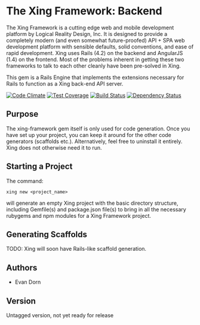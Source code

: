 The Xing Framework: Backend
===

The Xing Framework is a cutting edge web and mobile development platform by
Logical Reality Design, Inc.  It is designed to provide a completely modern
(and even somewhat future-proofed) API + SPA web development platform with
sensible defaults, solid conventions, and ease of rapid development. Xing uses
Rails (4.2) on the backend and AngularJS (1.4) on the frontend.  Most of the
problems inherent in getting these two frameworks to talk to each other cleanly
have been pre-solved in Xing.

This gem is a Rails Engine that implements the extensions necessary for Rails
to function as a Xing back-end API server.

[![Code Climate](https://codeclimate.com/github/XingFramework/xing-framework/badges/gpa.svg)](https://codeclimate.com/github/XingFramework/xing-framework)
[![Test Coverage](https://codeclimate.com/github/XingFramework/xing-framework/badges/coverage.svg)](https://codeclimate.com/github/XingFramework/xing-framework/coverage)
[![Build Status](https://travis-ci.org/XingFramework/xing-framework.svg?branch=master)](https://travis-ci.org/XingFramework/xing-framework)
[![Dependency Status](https://gemnasium.com/XingFramework/xing-framework.svg)](https://gemnasium.com/XingFramework/xing-framework)

Purpose
---

The xing-framework gem itself is only used for code generation.  Once you have set up your project, you can keep it around
for the other code generators (scaffolds etc.). Alternatively, feel free to uninstall it entirely. Xing does not otherwise
need it to run. 

Starting a Project
-----------

The command:

```xing new <project_name>``` 

will generate an empty Xing project with the basic directory structure, including Gemfile(s) and package.json file(s) to bring in all the necessary rubygems and npm modules for a Xing Framework project.

Generating Scaffolds
-------

TODO:  Xing will soon have Rails-like scaffold generation.

Authors
-------

* Evan Dorn

Version
-------

Untagged version, not yet ready for release
